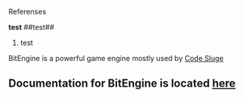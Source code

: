 Referenses

**test**
##test##
1. test

BitEngine is a powerful game engine mostly used by [Code Sluge](https://www.youtube.com/channel/UClju0L071wQRCRoJWt76qig?view_as=subscriber)

## Documentation for BitEngine is located [here](Documentation/Documentation.md)